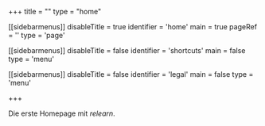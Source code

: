 +++
title = ""
type = "home"

[[sidebarmenus]]
  disableTitle = true
  identifier = 'home'
  main = true
  pageRef = ''
  type = 'page'

[[sidebarmenus]]
  disableTitle = false
  identifier = 'shortcuts'
  main = false
  type = 'menu'  

[[sidebarmenus]]
  disableTitle = false
  identifier = 'legal'
  main = false
  type = 'menu'  

+++

Die erste Homepage mit *relearn*.
